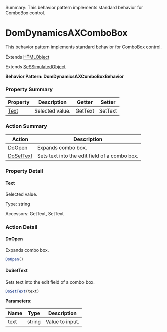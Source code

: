 Summary: This behavior pattern implements standard behavior for ComboBox control.

# DomDynamicsAXComboBox

This behavior pattern implements standard behavior for ComboBox control.
 
Extends [HTMLObject](HTMLObject.md)

Extends [SeSSimulatedObject](SeSSimulatedObject.md)





**Behavior Pattern: DomDynamicsAXComboBoxBehavior**


<!-- ============================== property summary ========================== -->

	

### Property Summary

| **Property** | **Description** | **Getter** | **Setter** |
| ------------ | --------------- | ---------- | ---------- |
| [Text](#text) | Selected value. | GetText | SetText |



	
<!-- ============================== action summary ========================== -->



### Action Summary

|  **Action** | **Description** | 
| ----------- | --------------- |
|	[DoOpen](#doopen) | Expands combo box. |
|	[DoSetText](#dosettext) | Sets text into the edit field of a combo box. |




<!-- ============================== property detail ========================== -->
	
### Property Detail
		
<a name="Text"></a>
#### Text


Selected value.

			
	
			
Type: string
			
			
Accessors: GetText, SetText
			
		
	
	
<!-- ============================== action detail ========================== -->
	
### Action Detail
		
<a name="DoOpen"></a>    
#### DoOpen

Expands combo box.

```javascript
DoOpen() 
```





<a name="see.also.domdynamicsaxcombobox.doopen"></a>

<a name="DoSetText"></a>    
#### DoSetText

Sets text into the edit field of a combo box.

```javascript
DoSetText(text) 
```


**Parameters:**

|	**Name** | **Type** | **Description** |
| ---------- | -------- | --------------- |
| text | string |	Value to input. |





<a name="see.also.domdynamicsaxcombobox.dosettext"></a>

	

